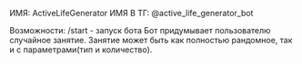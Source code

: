 ИМЯ: ActiveLifeGenerator
ИМЯ В ТГ: @active_life_generator_bot

Возможности:
/start - запуск бота
Бот придумывает пользователю случайное занятие. Занятие может быть как полностью рандомное,
так и с параметрами(тип и количество).
